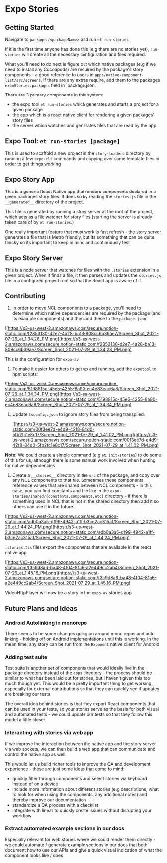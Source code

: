# Expo Stories


## Getting Started

Navigate to `packages/<packageName`> and run `et run-stories`

If it is the first time anyone has done this (e.g there are no stories yet), `run-stories` will create all the necessary configuration and files required. 

What you'll need to do next is figure out which native packages (e.g if we need to install any Cocoapods) are required by the package's story components - a good reference to use is in `apps/native-component-list/src/screens`. If there are any extras require, add them to the packages `expoStories.packages` field in `package.json.


There are 3 primary components in this system:

- the expo tool `et run-stories` which generates and starts a project for a given package
- the app which is a react native client for rendering a given packages' story files
- the server which watches and generates files that are read by the app


## Expo Tool: `et run-stories [package]`

This is used to scaffold a new project in the `story-loaders` directory by running a few `expo-cli` commands and copying over some template files in order to get things working

## Expo Story App

This is a generic React Native app that renders components declared in a given packages story files. It does so by reading the `stories.js` file in the `__generated__` directory of the project. 

This file is generated by running a story server at the root of the project, which acts as a file watcher for story files (starting the server is already taken care of by `et run-stories`.) 

One really important feature that must work is fast refresh - the story server generates a file that is Metro friendly, but its something that can be quite finicky so its important to keep in mind and continuously test

## Expo Story Server

This is a node server that watches for files with the `.stories` extension in a given project. When it finds a file, it then parses and updates the `stories.js` file in a configured project root so that the React app is aware of it.

## Contributing

1. In order to move NCL components to a package, you'll need to determine which native dependencies are required by the package (and its example components) and then add these to the `package.json`

![https://s3-us-west-2.amazonaws.com/secure.notion-static.com/f2853130-d2e7-4a28-ba13-808cc6b39ae7/Screen_Shot_2021-07-29_at_1.34.28_PM.png](https://s3-us-west-2.amazonaws.com/secure.notion-static.com/f2853130-d2e7-4a28-ba13-808cc6b39ae7/Screen_Shot_2021-07-29_at_1.34.28_PM.png)

This is the configuration for `expo-av` 

1. To make it easier for others to get up and running, add the `expotool` to npm scripts: 

![https://s3-us-west-2.amazonaws.com/secure.notion-static.com/5198815c-45e5-4255-8a90-ec4e83eac6a8/Screen_Shot_2021-07-29_at_1.34.34_PM.png](https://s3-us-west-2.amazonaws.com/secure.notion-static.com/5198815c-45e5-4255-8a90-ec4e83eac6a8/Screen_Shot_2021-07-29_at_1.34.34_PM.png)

1. Update `tsconfig.json` to ignore story files from being transpiled: 

    ![https://s3-us-west-2.amazonaws.com/secure.notion-static.com/00f3ee7d-e4d9-42f8-84d0-5fb2fc1e8c17/Screen_Shot_2021-07-29_at_1.41.02_PM.png](https://s3-us-west-2.amazonaws.com/secure.notion-static.com/00f3ee7d-e4d9-42f8-84d0-5fb2fc1e8c17/Screen_Shot_2021-07-29_at_1.41.02_PM.png)

**Note:** We could create a simple command (e.g `et init-stories`) to do some of this for us, although there is some manual work involved when hunting for native dependencies

1. Create a `__stories__` directory in the `src` of the package, and copy over any NCL components to that file. Sometimes these components reference values that are shared between NCL components - in this case, you can find constants and the like in the `expo-stories/shared/{constants,components,etc}` directory - if there is something used in NCL that is not in the shared directory then add it so others can use it in the future. 

![https://s3-us-west-2.amazonaws.com/secure.notion-static.com/adb0a3a5-df99-4942-a1ff-b3ce2ac315a1/Screen_Shot_2021-07-29_at_1.44.24_PM.png](https://s3-us-west-2.amazonaws.com/secure.notion-static.com/adb0a3a5-df99-4942-a1ff-b3ce2ac315a1/Screen_Shot_2021-07-29_at_1.44.24_PM.png)

`.stories.tsx` files export the components that are available in the react native app

![https://s3-us-west-2.amazonaws.com/secure.notion-static.com/f3c9d8a6-ba48-4f04-81a6-a2e449cc2ab4/Screen_Shot_2021-07-29_at_1.45.16_PM.png](https://s3-us-west-2.amazonaws.com/secure.notion-static.com/f3c9d8a6-ba48-4f04-81a6-a2e449cc2ab4/Screen_Shot_2021-07-29_at_1.45.16_PM.png)

VideoHttpPlayer will now be a story in the `expo-av` stories app

## Future Plans and Ideas

### Android Autolinking in monorepo

There seems to be some changes going on around mono repos and auto linking - holding off on Android implementations until this is working. In the mean time, any story can be run from the `Exponent` native client for Android

### Adding test suite

Test suite is another set of components that would ideally live in the package directory instead of the `apps` directory - the process should be similar to what has been laid out for stories, but I haven't given this too much though yet. This would be a pretty important thing to get working, especially for external contributions so that they can quickly see if updates are breaking our tests

The overall idea behind stories is that they export React components that can be used in your tests, so your stories serve as the basis for both visual and automated tests - we could update our tests so that they follow this model a little closer

### Interacting with stories via web app

If we improve the interaction between the native app and the story server via web sockets, we can then build a web app that can communicate and control the native app as well. 

This would let us build richer tools to improve the QA and development experience - these are just some ideas that come to mind:

- quickly filter through components and select stories via keyboard instead of on a device
- include more information about different stories (e.g descriptions, what to look for when using the components, any additional notes) and thereby improve our documentation
- standardize a QA process with a checklist
- integrate with linear to quickly create issues without disrupting your workflow

### Extract automated example sections in our docs

Especially relevant for web stories where we could render them directly - we could automate / generate example sections in our docs that both document how to use our APIs and give a quick visual indication of what the component looks like / does